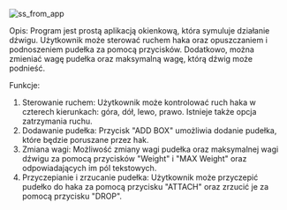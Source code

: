 
![ss_from_app](https://github.com/MBurdziej/projekt_dzwig/assets/108184079/0a81cadd-416a-4cc5-a780-88c4e77c8d1a)

Opis:
Program jest prostą aplikacją okienkową, która symuluje działanie dźwigu. Użytkownik może sterować ruchem haka oraz opuszczaniem i podnoszeniem pudełka za pomocą przycisków. Dodatkowo, można zmieniać wagę pudełka oraz maksymalną wagę, którą dźwig może podnieść.

Funkcje:
1. Sterowanie ruchem: Użytkownik może kontrolować ruch haka w czterech kierunkach: góra, dół, lewo, prawo. Istnieje także opcja zatrzymania ruchu.
2. Dodawanie pudełka: Przycisk "ADD BOX" umożliwia dodanie pudełka, które będzie poruszane przez hak.
3. Zmiana wagi: Możliwość zmiany wagi pudełka oraz maksymalnej wagi dźwigu za pomocą przycisków "Weight" i "MAX Weight" oraz odpowiadających im pól tekstowych.
4. Przyczepianie i zrzucanie pudełka: Użytkownik może przyczepić pudełko do haka za pomocą przycisku "ATTACH" oraz zrzucić je za pomocą przycisku "DROP".

